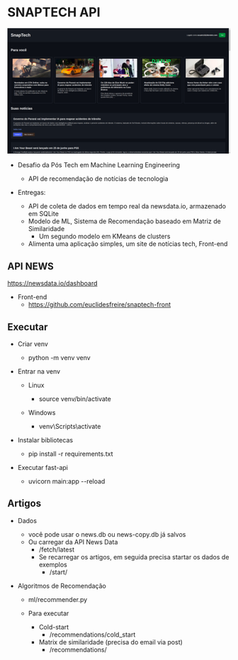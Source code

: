 # SNAPTECH API

![Home SnapTech](snaptech.png)

- Desafio da Pós Tech em Machine Learning Engineering
    - API de recomendação de notícias de tecnologia

- Entregas:
    - API de coleta de dados em tempo real da newsdata.io, armazenado em SQLite 
    - Modelo de ML, Sistema de Recomendação baseado em Matriz de Similaridade
        - Um segundo modelo em KMeans de clusters
    - Alimenta uma aplicação simples, um site de notícias tech, Front-end

## API NEWS
https://newsdata.io/dashboard

- Front-end
    - https://github.com/euclidesfreire/snaptech-front

## Executar

- Criar venv
    - python -m venv venv

- Entrar na venv
    - Linux
        - source venv/bin/activate

    - Windows
        - venv\Scripts\activate

- Instalar bibliotecas 
    - pip install -r requirements.txt

- Executar fast-api
    - uvicorn main:app --reload

## Artigos

- Dados
    - você pode usar o news.db ou news-copy.db já salvos
    - Ou carregar da API News Data
        - /fetch/latest
        - Se recarregar os artigos, em seguida precisa startar os dados de exemplos
            - /start/

- Algoritmos de Recomendação
    - ml/recommender.py

    - Para executar
        - Cold-start
            - /recommendations/cold_start
        - Matrix de similaridade (precisa do email via post)
            - /recommendations/